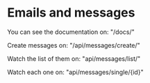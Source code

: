 # Emails and messages
You can see the documentation on: "/docs/"

Create messages on: "/api/messages/create/"

Watch the list of them on: "api/messages/list/"

Watch each one on: "api/messages/single/{id}"
